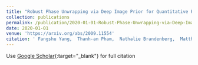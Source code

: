 ```yaml
---
title: "Robust Phase Unwrapping via Deep Image Prior for Quantitative Phase Imaging"
collection: publications
permalink: /publication/2020-01-01-Robust-Phase-Unwrapping-via-Deep-Image-Prior-for-Quantitative-Phase-Imaging
date: 2020-01-01
venue: 'https://arxiv.org/abs/2009.11554'
citation: ' Fangshu Yang,  Thanh-an Pham,  Nathalie Brandenberg,  Matthias Lutolf,  Jianwei Ma,  Michael Unser, &quot;Robust Phase Unwrapping via Deep Image Prior for Quantitative Phase Imaging.&quot; https://arxiv.org/abs/2009.11554, 2020.'
---
```

Use [Google Scholar](https://scholar.google.com/scholar?q=Robust+Phase+Unwrapping+via+Deep+Image+Prior+for+Quantitative+Phase+Imaging){:target="_blank"} for full citation
